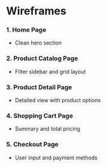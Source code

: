 # Wireframes

### 1. Home Page
- Clean hero section

### 2. Product Catalog Page
- Filter sidebar and grid layout

### 3. Product Detail Page
- Detailed view with product options

### 4. Shopping Cart Page
- Summary and total pricing

### 5. Checkout Page
- User input and payment methods
